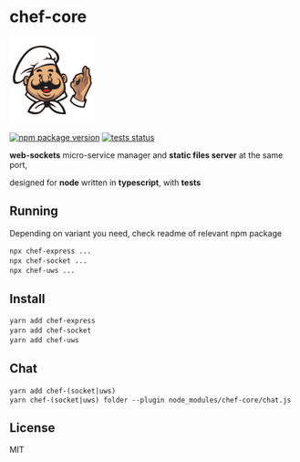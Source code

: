 # chef-core

<img style="max-width: 100%;" src="https://raw.githubusercontent.com/chef-js/express/main/chef.png" width="150" />

<a href="https://badge.fury.io/js/chef-core"><img src="https://badge.fury.io/js/chef-core.svg" alt="npm package version" /></a> <a href="https://circleci.com/gh/chef-js/core"><img src="https://circleci.com/gh/chef-js/core.svg?style=shield" alt="tests status" /></a>

**web-sockets** micro-service manager and **static files server** at the same port,

designed for **node** written in **typescript**, with **tests**

## Running

Depending on variant you need, check readme of relevant npm package

```bash
npx chef-express ...
npx chef-socket ...
npx chef-uws ...
```

## Install

```bash
yarn add chef-express
yarn add chef-socket
yarn add chef-uws
```

## Chat

```
yarn add chef-(socket|uws)
yarn chef-(socket|uws) folder --plugin node_modules/chef-core/chat.js
```

## License

MIT
